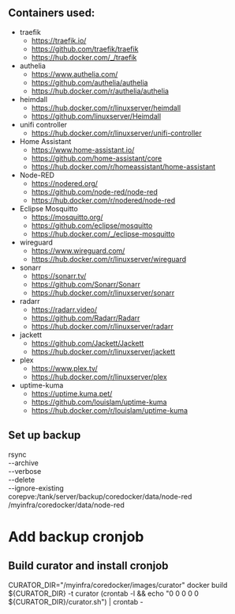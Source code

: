 ## Containers used:
* traefik
  - https://traefik.io/
  - https://github.com/traefik/traefik
  - https://hub.docker.com/_/traefik
* authelia
  - https://www.authelia.com/
  - https://github.com/authelia/authelia
  - https://hub.docker.com/r/authelia/authelia
* heimdall
  - https://hub.docker.com/r/linuxserver/heimdall
  - https://github.com/linuxserver/Heimdall
* unifi controller
  - https://hub.docker.com/r/linuxserver/unifi-controller
* Home Assistant
  - https://www.home-assistant.io/
  - https://github.com/home-assistant/core
  - https://hub.docker.com/r/homeassistant/home-assistant 
* Node-RED
  - https://nodered.org/
  - https://github.com/node-red/node-red
  - https://hub.docker.com/r/nodered/node-red
* Eclipse Mosquitto
  - https://mosquitto.org/
  - https://github.com/eclipse/mosquitto
  - https://hub.docker.com/_/eclipse-mosquitto
* wireguard
  - https://www.wireguard.com/
  - https://hub.docker.com/r/linuxserver/wireguard
* sonarr
  - https://sonarr.tv/
  - https://github.com/Sonarr/Sonarr
  - https://hub.docker.com/r/linuxserver/sonarr
* radarr
  - https://radarr.video/
  - https://github.com/Radarr/Radarr
  - https://hub.docker.com/r/linuxserver/radarr
* jackett
  - https://github.com/Jackett/Jackett
  - https://hub.docker.com/r/linuxserver/jackett
* plex
  - https://www.plex.tv/
  - https://hub.docker.com/r/linuxserver/plex
* uptime-kuma
  - https://uptime.kuma.pet/
  - https://github.com/louislam/uptime-kuma
  - https://hub.docker.com/r/louislam/uptime-kuma

## Set up backup
rsync \
  --archive \
  --verbose \
  --delete \
  --ignore-existing \
  corepve:/tank/server/backup/coredocker/data/node-red \
  /myinfra/coredocker/data/node-red

# Add backup cronjob

## Build curator and install cronjob
CURATOR_DIR="/myinfra/coredocker/images/curator"
docker build ${CURATOR_DIR} -t curator
(crontab -l && echo "0 0 0 0 0 ${CURATOR_DIR}/curator.sh") | crontab -
